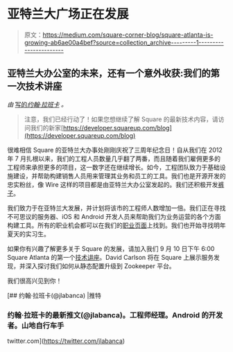 # 亚特兰大广场正在发展

> 原文：<https://medium.com/square-corner-blog/square-atlanta-is-growing-ab6ae00a4bef?source=collection_archive---------1----------------------->

## 亚特兰大办公室的未来，还有一个意外收获:我们的第一次技术讲座

*由* [写的*约翰·拉班卡*](https://twitter.com/jlabanca) *。*

> 注意，我们已经行动了！如果您想继续了解 Square 的最新技术内容，请访问我们的新家[https://developer.squareup.com/blog](https://developer.squareup.com/blog)

很难相信 Square 的亚特兰大办事处刚刚庆祝了三周年纪念日！自从我们在 2012 年 7 月扎根以来，我们的工程人员数量几乎翻了两番，而且随着我们雇佣更多的工程师来承担更多的项目，这一数字还在继续增长。如今，工程团队致力于基础设施建设，并帮助构建销售人员用来管理其业务和员工的工具。我们也是开源开发的忠实粉丝，像 Wire 这样的项目都是由亚特兰大办公室发起的。我们还积极开发[裤子](https://pantsbuild.github.io/announce_201409.html)。

我们致力于在亚特兰大发展，并计划将该市的工程师人数增加一倍。我们正在寻找不可思议的服务器、iOS 和 Android 开发人员来帮助我们为业务运营的各个方面构建工具。所有的职业机会都可以在我们的[职业页面](https://squareup.com/careers)上找到。我们也开始寻找明年夏天的实习生。

如果你有兴趣了解更多关于 Square 的发展，请加入我们 9 月 10 日下午 6:00 Square Atlanta 的第一个[技术讲座](http://www.meetup.com/Square-Atlanta-Tech-Talks/events/225045629/)。David Carlson 将在 Square 上展示服务发现，并深入探讨我们如何从静态配置升级到 Zookeeper 平台。

我们很高兴见到你！

[](https://twitter.com/jlabanca) [## 约翰·拉班卡(@jlabanca) |推特

### 约翰·拉班卡的最新推文(@jlabanca)。工程师经理。Android 的开发者。山地自行车手

twitter.com](https://twitter.com/jlabanca)